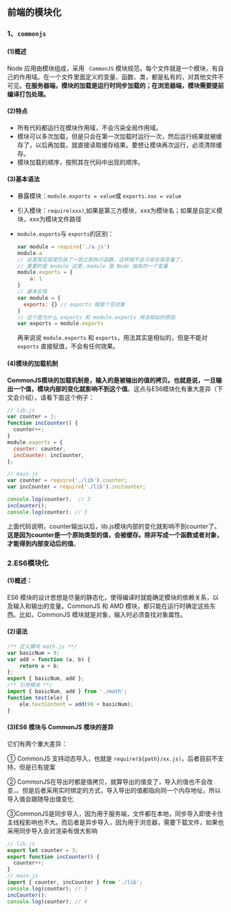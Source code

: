 ## 前端的模块化

### 1、`commonjs`

#### (1)概述

Node 应用由模块组成，采用 ` CommonJS` 模块规范。每个文件就是一个模块，有自己的作用域。在一个文件里面定义的变量、函数、类，都是私有的，对其他文件不可见。**在服务器端，模块的加载是运行时同步加载的；在浏览器端，模块需要提前编译打包处理。**

#### (2)特点

- 所有代码都运行在模块作用域，不会污染全局作用域。
- 模块可以多次加载，但是只会在第一次加载时运行一次，然后运行结果就被缓存了，以后再加载，就直接读取缓存结果。要想让模块再次运行，必须清除缓存。
- 模块加载的顺序，按照其在代码中出现的顺序。

#### (3)基本语法

- 暴露模块：`module.exports = value`或 `exports.xxx = value`
- 引入模块：`require(xxx)`,如果是第三方模块，xxx为模块名；如果是自定义模块，xxx为模块文件路径
- `module.exports`与 `exports`的区别：

  ```js
  var module = require('./a.js')
  module.a
  // 这里其实就是包装了一层立即执行函数，这样就不会污染全局变量了，
  // 重要的是 module 这里，module 是 Node 独有的一个变量
  module.exports = {
      a: 1
  }
  // 基本实现
  var module = {
    exports: {} // exports 就是个空对象
  }
  // 这个是为什么 exports 和 module.exports 用法相似的原因
  var exports = module.exports
  ```

  再来说说 `module.exports` 和 `exports`，用法其实是相似的，但是不能对 `exports` 直接赋值，不会有任何效果。

#### (4)模块的加载机制

**CommonJS模块的加载机制是，输入的是被输出的值的拷贝。也就是说，一旦输出一个值，模块内部的变化就影响不到这个值**。这点与ES6模块化有重大差异（下文会介绍），请看下面这个例子：

```js
// lib.js
var counter = 3;
function incCounter() {
  counter++;
}
module.exports = {
  counter: counter,
  incCounter: incCounter,
};
```

```js
// main.js
var counter = require('./lib').counter;
var incCounter = require('./lib').incCounter;

console.log(counter);  // 3
incCounter();
console.log(counter); // 3
```

 上面代码说明，counter输出以后，lib.js模块内部的变化就影响不到counter了。**这是因为counter是一个原始类型的值，会被缓存。除非写成一个函数或者对象，才能得到内部变动后的值**。

### 2.ES6模块化

#### (1)概述：

ES6 模块的设计思想是尽量的静态化，使得编译时就能确定模块的依赖关系，以及输入和输出的变量。CommonJS 和 AMD 模块，都只能在运行时确定这些东西。比如，CommonJS 模块就是对象，输入时必须查找对象属性。

#### (2)语法

```js
/** 定义模块 math.js **/
var basicNum = 0;
var add = function (a, b) {
    return a + b;
};
export { basicNum, add };
/** 引用模块 **/
import { basicNum, add } from './math';
function test(ele) {
    ele.textContent = add(99 + basicNum);
}
```

#### (3)ES6 模块与 CommonJS 模块的差异

它们有两个重大差异：

① CommonJS 支持动态导入，也就是 `require(${path}/xx.js)`，后者目前不支持，但是已有提案 

②  CommonJS在导出时都是值拷贝，就算导出的值变了，导入的值也不会改变，。但是后者采用实时绑定的方式，导入导出的值都指向同一个内存地址，所以导入值会跟随导出值变化 

③CommonJS是同步导入，因为用于服务端，文件都在本地，同步导入即使卡住主线程影响也不大。而后者是异步导入，因为用于浏览器，需要下载文件，如果也采用同步导入会对渲染有很大影响 

```js
// lib.js
export let counter = 3;
export function incCounter() {
  counter++;
}
// main.js
import { counter, incCounter } from './lib';
console.log(counter); // 3
incCounter();
console.log(counter); // 4
```
